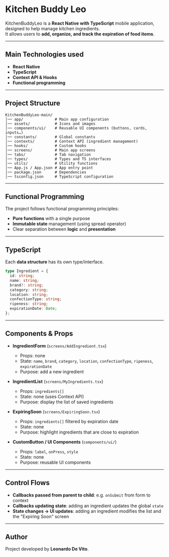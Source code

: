 # Kitchen Buddy Leo

KitchenBuddyLeo is a **React Native with TypeScript** mobile application, designed to help manage kitchen ingredients.  
It allows users to **add, organize, and track the expiration of food items**.  

---

## Main Technologies used
- **React Native**
- **TypeScript**
- **Context API & Hooks**
- **Functional programming**

---

## Project Structure
```
KitchenBuddyLeo-main/
│── app/              # Main app configuration
│── assets/           # Icons and images
│── components/ui/    # Reusable UI components (buttons, cards, inputs…)
│── constants/        # Global constants
│── contexts/         # Context API (ingredient management)
│── hooks/            # Custom hooks
│── screens/          # Main app screens
│── tabs/             # Tab navigation
│── types/            # Types and TS interfaces
│── utils/            # Utility functions
│── App.js / App.json # App entry point
│── package.json      # Dependencies
│── tsconfig.json     # TypeScript configuration
```

---

## Functional Programming
The project follows functional programming principles:
- **Pure functions** with a single purpose  
- **Immutable state** management (using spread operator)  
- Clear separation between **logic** and **presentation**  

---

## TypeScript
Each **data structure** has its own type/interface.  

```ts
type Ingredient = {
  id: string;
  name: string;
  brand?: string;
  category: string;
  location: string;
  confectionType: string;
  ripeness: string;
  expirationDate: Date;
};
```

---

## Components & Props

- **IngredientForm** (`screens/AddIngredient.tsx`)  
  - Props: none  
  - State: `name`, `brand`, `category`, `location`, `confectionType`, `ripeness`, `expirationDate`  
  - Purpose: add a new ingredient  

- **IngredientList** (`screens/MyIngredients.tsx`)  
  - Props: `ingredients[]`  
  - State: none (uses Context API)  
  - Purpose: display the list of saved ingredients  

- **ExpiringSoon** (`screens/ExpiringSoon.tsx`)  
  - Props: `ingredients[]` filtered by expiration date  
  - State: none  
  - Purpose: highlight ingredients that are close to expiration  

- **CustomButton / UI Components** (`components/ui/`)  
  - Props: `label`, `onPress`, `style`  
  - State: none  
  - Purpose: reusable UI components  

---

## Control Flows
- **Callbacks passed from parent to child**: e.g. `onSubmit` from form to context  
- **Callbacks updating state**: adding an ingredient updates the global `state`  
- **State changes → UI updates**: adding an ingredient modifies the list and the "Expiring Soon" screen  

---

## Author
Project developed by **Leonardo De Vito**.  

